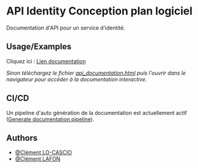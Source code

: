 
# API Identity Conception plan logiciel

Documentation d'API pour un service d'identité.


## Usage/Examples

Cliquez ici : [Lien documentation](https://raw.githack.com/L-Clem/Sylvain_conception_micro_service_identity/main/api_documentation.html)

_Sinon téléchargez le fichier [api_documentation.html](./api_documentation.html) puis l'ouvrir dans le navigateur pour accéder à la documentation interactive._


## CI/CD

Un pipeline d'auto génération de la documentation est actuellement actif ([Generate documentation pipeline](./.github/workflows/raml_documentation.yml)). 


## Authors

- [@Clément LO-CASCIO](https://www.github.com/ClemLcs)
- [@Clément LAFON](https://www.github.com/L-Clem)

